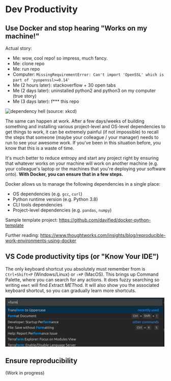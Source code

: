 # Dev Productivity

## Use Docker and stop hearing "Works on my machine!"

Actual story:

- Me: wow, cool repo! so impress, much fancy.
- Me: clone repo
- Me: run repo
- Computer: `MissingRequirementError: Can't import 'OpenSSL' which is part of 'pyopenssl>=0.14'`
- Me (2 hours later): stackoverflow + 30 open tabs
- Me (2 days later): uninstalled python2 and python3 on my computer (true story)
- Me (3 days later): f\*\*\* this repo

<img src="../images/python_environment.png" width=500 alt="dependency hell (source: xkcd)">

The same can happen at work. After a few days/weeks of building something and installing various project-level and OS-level dependencies to get things to work, it can be extremely painful (if not impossible) to recall the steps that someone (maybe your colleague / your manager) needs to run to see your awesome work. If you've been in this situation before, you know that this is a waste of time.

It's much better to reduce entropy and start any project right by ensuring that whatever works on your machine will work on another machine (e.g. your colleague's laptop or the machines that you're deploying your software onto). **With Docker, you can ensure that in a few steps.**

Docker allows us to manage the following dependencies in a single place:

- OS dependencies (e.g. `gcc`, `curl`)
- Python runtime version (e.g. Python 3.8)
- CLI tools dependencies
- Project-level dependencies (e.g. `pandas`, `numpy`)

Sample template project: https://github.com/davified/docker-python-template

Further reading: https://www.thoughtworks.com/insights/blog/reproducible-work-environments-using-docker

## VS Code productivity tips (or "Know Your IDE")

The only keyboard shortcut you absolutely must remember from is `Ctrl+Shift+P` (Windows/Linux) or `⇧⌘P` (MacOS). This brings up Command Palette, where you can search for any actions. It does fuzzy searching so writing `emet` will find *E*xtract *MET*hod. It will also show you the associated keyboard shortcut, so you can gradually learn more shortcuts.

<img src="../images/command_palette.png" width=500 alt="VSCode command palette">

## Ensure reproducibility

(Work in progress)
